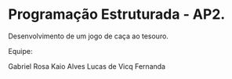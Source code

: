 # Programação Estruturada - AP2.

Desenvolvimento de um jogo de caça ao tesouro.

Equipe:

Gabriel Rosa
Kaio Alves
Lucas de Vicq
Fernanda
